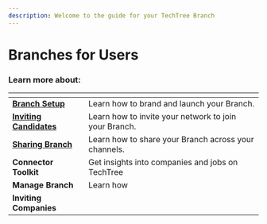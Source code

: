 ```yaml
---
description: Welcome to the guide for your TechTree Branch
---
```


# Branches for Users

### Learn more about:

<table data-view="cards"><thead><tr><th></th><th></th></tr></thead><tbody><tr><td><strong></strong><a href="../branches-for-vcs/branch-setup.md"><strong>Branch Setup</strong></a><strong></strong></td><td>Learn how to brand and launch your Branch.</td></tr><tr><td><strong></strong><a href="../branches-for-vcs/inviting-candidates.md"><strong>Inviting Candidates</strong></a><strong></strong></td><td>Learn how to invite your network to join your Branch. </td></tr><tr><td><strong></strong><a href="../branches-for-vcs/sharing-branch.md"><strong>Sharing Branch</strong></a><strong></strong></td><td>Learn how to share your Branch across your channels.</td></tr><tr><td><strong>Connector Toolkit</strong></td><td>Get insights into companies and jobs on TechTree</td></tr><tr><td><strong>Manage Branch</strong></td><td>Learn how </td></tr><tr><td><strong>Inviting Companies</strong> </td><td></td></tr></tbody></table>
